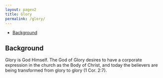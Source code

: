 ```yaml
---
layout: pagev2
title: Glory
permalink: /glory/
---
```

- [Background](#background)

## Background
Glory is God Himself. The God of Glory desires to have a corporate expression in the church as the Body of Christ, and today the believers are being transformed from glory to glory (1 Cor. 2:7).